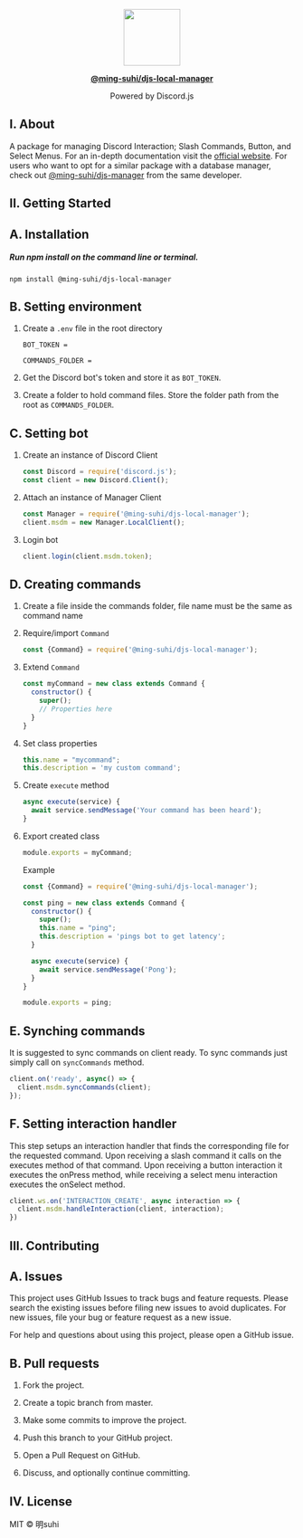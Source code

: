 <p align="center">
  <img src="https://raw.githubusercontent.com/ming-suhi/ming-suhi/master/djs-local-manager.svg" width="100" align="center" />
</p>

<p align="center">
  <a href="https://github.com/ming-suhi/djs-local-manager" target="_blank">
    <strong>@ming-suhi/djs-local-manager</strong>
  </a>
</p>

<p align="center">Powered by Discord.js</p>


## I. About
A package for managing Discord Interaction; Slash Commands, Button, and Select Menus. For an in-depth documentation visit the <a href="https://ming-suhi.github.io/djs-local-manager/" target="_blank">official website</a>. For users who want to opt for a similar package with a database manager, check out <a href="https://github.com/ming-suhi/djs-manager" target="_blank">@ming-suhi/djs-manager</a> from the same developer. 


## II. Getting Started

## A. Installation

##### Run npm install on the command line or terminal.
```
npm install @ming-suhi/djs-local-manager
```


## B. Setting environment

1. Create a `.env` file in the root directory

    ```env
    BOT_TOKEN = 

    COMMANDS_FOLDER =
    ```

2. Get the Discord bot's token and store it as `BOT_TOKEN`.

3. Create a folder to hold command files. Store the folder path from the root as `COMMANDS_FOLDER`.


## C. Setting bot

1. Create an instance of Discord Client
    ```js
    const Discord = require('discord.js');
    const client = new Discord.Client();
    ```

2. Attach an instance of Manager Client
    ```js
    const Manager = require('@ming-suhi/djs-local-manager');
    client.msdm = new Manager.LocalClient();
    ```

3. Login bot
    ```js
    client.login(client.msdm.token);
    ```

## D. Creating commands

1. Create a file inside the commands folder, file name must be the same as command name

2. Require/import `Command`
    ```js
    const {Command} = require('@ming-suhi/djs-local-manager');
    ```

3. Extend `Command`
    ```js
    const myCommand = new class extends Command {
      constructor() {
        super();
        // Properties here
      }
    }
    ```

4. Set class properties
    ```js
    this.name = "mycommand";
    this.description = 'my custom command';
    ```

5. Create `execute` method
    ```js
    async execute(service) {
      await service.sendMessage('Your command has been heard');
    }
    ```

6. Export created class
    ```js
    module.exports = myCommand;
    ```

    Example
    ```js
    const {Command} = require('@ming-suhi/djs-local-manager');

    const ping = new class extends Command {
      constructor() {
        super();
        this.name = "ping";
        this.description = 'pings bot to get latency';
      }

      async execute(service) {
        await service.sendMessage('Pong');
      }
    }

    module.exports = ping;
    ```


## E. Synching commands

It is suggested to sync commands on client ready. To sync commands just simply call on `syncCommands` method.

```js
client.on('ready', async() => {
  client.msdm.syncCommands(client);
});
```


## F. Setting interaction handler

This step setups an interaction handler that finds the corresponding file for the requested command. Upon receiving a slash command it calls on the executes method of that command. Upon receiving a button interaction it executes the onPress method, while receiving a select menu interaction executes the onSelect method.

```js
client.ws.on('INTERACTION_CREATE', async interaction => {
  client.msdm.handleInteraction(client, interaction);
})
```


## III. Contributing
## A. Issues
This project uses GitHub Issues to track bugs and feature requests. Please search the existing issues before filing new issues to avoid duplicates. For new issues, file your bug or feature request as a new issue.

For help and questions about using this project, please open a GitHub issue.

## B. Pull requests

1. Fork the project.

2. Create a topic branch from master.

3. Make some commits to improve the project.

4. Push this branch to your GitHub project.

5. Open a Pull Request on GitHub.

6. Discuss, and optionally continue committing.


## IV. License
MIT © 明suhi

